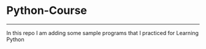 # Python-Course

---

In this repo I am adding some sample programs that I practiced for Learning Python


